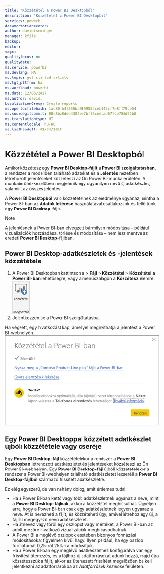 ```yaml
---
title: "Közzététel a Power BI Desktopból"
description: "Közzététel a Power BI Desktopból"
services: powerbi
documentationcenter: 
author: davidiseminger
manager: kfile
backup: 
editor: 
tags: 
qualityfocus: no
qualitydate: 
ms.service: powerbi
ms.devlang: NA
ms.topic: get-started-article
ms.tgt_pltfrm: NA
ms.workload: powerbi
ms.date: 12/06/2017
ms.author: davidi
LocalizationGroup: Create reports
ms.openlocfilehash: 1ac80fb4f355ba9199554ceb043cf7e8ff79ce54
ms.sourcegitcommit: 88c8ba8dee4384ea7bff5cedcad67fce784d92b0
ms.translationtype: HT
ms.contentlocale: hu-HU
ms.lasthandoff: 02/24/2018
---
```

# <a name="publish-from-power-bi-desktop"></a>Közzététel a Power BI Desktopból
Amikor közzétesz egy **Power BI Desktop-fájlt** a **Power BI szolgáltatásban**, a rendszer a modellben található adatokat és a **Jelentés** nézetben létrehozott jelentéseket közzéteszi az Ön Power BI-munkaterületén. A munkaterület-kezelőben megjelenik egy ugyanilyen nevű új adatkészlet, valamint az összes jelentés.

A **Power BI Desktopból** való közzétételnek az eredménye ugyanaz, mintha a Power BI-ban az **Adatok lekérése** használatával csatlakozunk és feltöltünk egy **Power BI Desktop**-fájlt.

> [!NOTE]
> A jelentésnek a Power BI-ban elvégzett bármilyen módosítása – például vizualizációk hozzáadása, törlése és módosítása – nem lesz mentve az eredeti **Power BI Desktop**-fájlban.
> 
> 

## <a name="to-publish-a-power-bi-desktop-dataset-and-reports"></a>Power BI Desktop-adatkészletek és -jelentések közzététele
1. A Power BI Desktopban kattintson a \> **Fájl** \> **Közzététel** \> **Közzététel a Power BI-ban** lehetőségre, vagy a menüszalagon a **Közzétesz** elemre.  
   ![](media/desktop-upload-desktop-files/pbid_publish_publishbutton.png)
2. Jelentkezzen be a Power BI szolgáltatásba.

Ha végzett, egy hivatkozást kap, amellyel megnyithatja a jelentést a Power BI-webhelyén.  
    ![](media/desktop-upload-desktop-files/pbid_publish_success.png)

## <a name="re-publish-or-replace-a-dataset-published-from-power-bi-desktop"></a>Egy Power BI Desktoppal közzétett adatkészlet újbóli közzététele vagy cseréje
Egy **Power BI Desktop-fájl** közzétételekor a rendszer a **Power BI Desktopban** létrehozott adatkészletet és jelentéseket közzéteszi az Ön Power BI-webhelyén. Egy **Power BI Desktop-fájl** újbóli közzétételekor a rendszer a Power BI-webhelyen található adatkészletet lecseréli a **Power BI Desktop-fájlból** származó frissített adatkészletre.

Ez elég egyszerű, de van néhány dolog, amit érdemes tudni:

* Ha a Power BI-ban kettő vagy több adatkészletnek ugyanaz a neve, mint a **Power BI Desktop-fájlnak**, akkor a közzététel meghiúsulhat. Ügyeljen arra, hogy a Power BI-ban csak egy adatkészletnek legyen ugyanaz a neve. Át is nevezheti a fájlt, és közzéteheti úgy, amivel létrehoz egy új, a fájllal megegyező nevű adatkészletet.
* Ha átnevez vagy töröl egy oszlopot vagy mértéket, a Power BI-ban az adott mezőre hivatkozó vizualizációk meghibásodhatnak. 
* A Power BI a meglévő oszlopok esetében bizonyos formázási módosításokat figyelmen kívül hagy. Ilyen például, ha egy oszlop formátumát 0,25-ről 25%-ra módosítjuk.
* Ha a Power BI-ban egy meglévő adatkészlethez konfigurálva van egy frissítési ütemezés, és a fájlhoz új adatforrásokat adunk hozzá, majd újra közzétesszük a fájlt, akkor az ütemezett frissítést megelőzően be kell jelentkezni az adatforrásokba az *Adatforrások kezelése* felületen.

